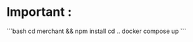 <h1>Important : </h1>
  ```bash
    cd merchant && npm install
    cd .. 
    docker compose up
  ```
